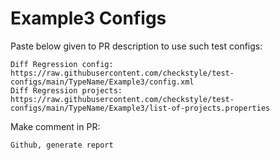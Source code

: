 # Example3 Configs
Paste below given to PR description to use such test configs:
```
Diff Regression config: https://raw.githubusercontent.com/checkstyle/test-configs/main/TypeName/Example3/config.xml
Diff Regression projects: https://raw.githubusercontent.com/checkstyle/test-configs/main/TypeName/Example3/list-of-projects.properties
```
Make comment in PR:
```
Github, generate report
```
